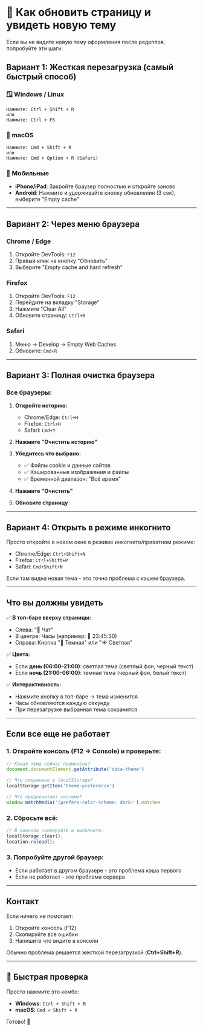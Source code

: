 # 🔄 Как обновить страницу и увидеть новую тему

Если вы не видите новую тему оформления после редеплоя, попробуйте эти шаги:

## Вариант 1: Жесткая перезагрузка (самый быстрый способ)

### 🪟 Windows / Linux
```
Нажмите: Ctrl + Shift + R
или
Нажмите: Ctrl + F5
```

### 🍎 macOS
```
Нажмите: Cmd + Shift + R
или
Нажмите: Cmd + Option + R (Safari)
```

### 📱 Мобильные
- **iPhone/iPad**: Закройте браузер полностью и откройте заново
- **Android**: Нажмите и удерживайте кнопку обновления (3 сек), выберите "Empty cache"

---

## Вариант 2: Через меню браузера

### Chrome / Edge
1. Откройте DevTools: `F12`
2. Правый клик на кнопку "Обновить"
3. Выберите "Empty cache and hard refresh"

### Firefox
1. Откройте DevTools: `F12`
2. Перейдите на вкладку "Storage"
3. Нажмите "Clear All"
4. Обновите страницу: `Ctrl+R`

### Safari
1. Меню → Develop → Empty Web Caches
2. Обновите: `Cmd+R`

---

## Вариант 3: Полная очистка браузера

### Все браузеры:
1. **Откройте историю:** 
   - Chrome/Edge: `Ctrl+H`
   - Firefox: `Ctrl+H`
   - Safari: `Cmd+Y`

2. **Нажмите "Очистить историю"**

3. **Убедитесь что выбрано:**
   - ✅ Файлы cookie и данные сайтов
   - ✅ Кэшированные изображения и файлы
   - ✅ Временной диапазон: "Всё время"

4. **Нажмите "Очистить"**

5. **Обновите страницу**

---

## Вариант 4: Открыть в режиме инкогнито

Просто откройте в новом окне в режиме инкогнито/приватном режиме:

- Chrome/Edge: `Ctrl+Shift+N`
- Firefox: `Ctrl+Shift+P`
- Safari: `Cmd+Shift+N`

Если там видна новая тема - это точно проблема с кэшем браузера.

---

## Что вы должны увидеть

✅ **В топ-баре вверху страницы:**
- Слева: "💬 Чат"
- В центре: Часы (например: 🌙 23:45:30)
- Справа: Кнопка "🌙 Темная" или "☀️ Светлая"

✅ **Цвета:**
- Если **день (06:00-21:00)**: светлая тема (светлый фон, черный текст)
- Если **ночь (21:00-06:00)**: темная тема (черный фон, белый текст)

✅ **Интерактивность:**
- Нажмите кнопку в топ-баре → тема изменится
- Часы обновляются каждую секунду
- При перезагрузке выбранная тема сохранится

---

## Если все еще не работает

### 1. Откройте консоль (F12 → Console) и проверьте:

```javascript
// Какая тема сейчас применена?
document.documentElement.getAttribute('data-theme')

// Что сохранено в localStorage?
localStorage.getItem('theme-preference')

// Что предпочитает система?
window.matchMedia('(prefers-color-scheme: dark)').matches
```

### 2. Сбросьте всё:

```javascript
// В консоли скопируйте и выполните:
localStorage.clear();
location.reload();
```

### 3. Попробуйте другой браузер:
- Если работает в другом браузере - это проблема кэша первого
- Если не работает - это проблема сервера

---

## Контакт

Если ничего не помогает:
1. Откройте консоль (F12)
2. Скопируйте все ошибки
3. Напишите что видите в консоли

Обычно проблема решается жесткой перезагрузкой (**Ctrl+Shift+R**).

---

## 🎯 Быстрая проверка

Просто нажмите это комбо:
- **Windows**: `Ctrl + Shift + R`
- **macOS**: `Cmd + Shift + R`

Готово! 🚀
